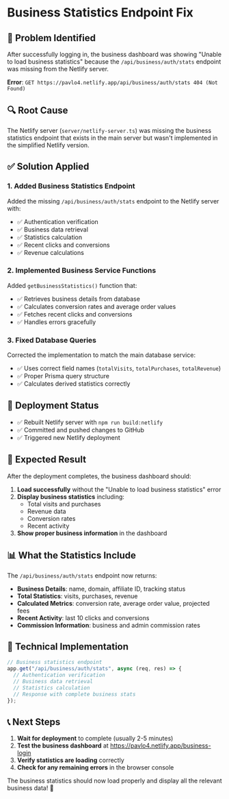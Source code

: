 # Business Statistics Endpoint Fix

## 🚨 Problem Identified

After successfully logging in, the business dashboard was showing "Unable to load business statistics" because the `/api/business/auth/stats` endpoint was missing from the Netlify server.

**Error**: `GET https://pavlo4.netlify.app/api/business/auth/stats 404 (Not Found)`

## 🔍 Root Cause

The Netlify server (`server/netlify-server.ts`) was missing the business statistics endpoint that exists in the main server but wasn't implemented in the simplified Netlify version.

## ✅ Solution Applied

### 1. Added Business Statistics Endpoint

Added the missing `/api/business/auth/stats` endpoint to the Netlify server with:

- ✅ Authentication verification
- ✅ Business data retrieval
- ✅ Statistics calculation
- ✅ Recent clicks and conversions
- ✅ Revenue calculations

### 2. Implemented Business Service Functions

Added `getBusinessStatistics()` function that:

- ✅ Retrieves business details from database
- ✅ Calculates conversion rates and average order values
- ✅ Fetches recent clicks and conversions
- ✅ Handles errors gracefully

### 3. Fixed Database Queries

Corrected the implementation to match the main database service:

- ✅ Uses correct field names (`totalVisits`, `totalPurchases`, `totalRevenue`)
- ✅ Proper Prisma query structure
- ✅ Calculates derived statistics correctly

## 🚀 Deployment Status

- ✅ Rebuilt Netlify server with `npm run build:netlify`
- ✅ Committed and pushed changes to GitHub
- ✅ Triggered new Netlify deployment

## 🎯 Expected Result

After the deployment completes, the business dashboard should:

1. **Load successfully** without the "Unable to load business statistics" error
2. **Display business statistics** including:
   - Total visits and purchases
   - Revenue data
   - Conversion rates
   - Recent activity
3. **Show proper business information** in the dashboard

## 📊 What the Statistics Include

The `/api/business/auth/stats` endpoint now returns:

- **Business Details**: name, domain, affiliate ID, tracking status
- **Total Statistics**: visits, purchases, revenue
- **Calculated Metrics**: conversion rate, average order value, projected fees
- **Recent Activity**: last 10 clicks and conversions
- **Commission Information**: business and admin commission rates

## 🔧 Technical Implementation

```typescript
// Business statistics endpoint
app.get("/api/business/auth/stats", async (req, res) => {
  // Authentication verification
  // Business data retrieval
  // Statistics calculation
  // Response with complete business stats
});
```

## 📞 Next Steps

1. **Wait for deployment** to complete (usually 2-5 minutes)
2. **Test the business dashboard** at https://pavlo4.netlify.app/business-login
3. **Verify statistics are loading** correctly
4. **Check for any remaining errors** in the browser console

The business statistics should now load properly and display all the relevant business data! 🎉

